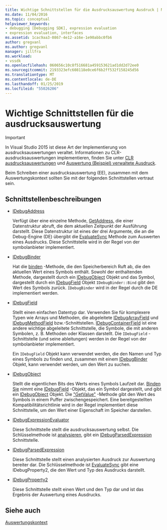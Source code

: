 ```yaml
---
title: Wichtige Schnittstellen für die Ausdrucksauswertung Ausdruck | Microsoft-Dokumentation
ms.date: 11/04/2016
ms.topic: conceptual
helpviewer_keywords:
- debugging [Debugging SDK], expression evaluation
- expression evaluation, interfaces
ms.assetid: 1cac9aa3-0867-4e12-a16e-1e90abbc0fb6
author: gregvanl
ms.author: gregvanl
manager: jillfra
ms.workload:
- vssdk
ms.openlocfilehash: 060656c10c8f516681a459153621ad1dd2d72ee0
ms.sourcegitcommit: 2193323efc608118e0ce6f6b2ff532f158245d56
ms.translationtype: MT
ms.contentlocale: de-DE
ms.lasthandoff: 01/25/2019
ms.locfileid: "55026206"
---
```

# <a name="key-expression-evaluator-interfaces"></a>Wichtige Schnittstellen für die ausdrucksauswertung
> [!IMPORTANT]
>  In Visual Studio 2015 ist diese Art der Implementierung von ausdrucksauswertungen veraltet. Informationen zu CLR-ausdrucksauswertungen implementieren, finden Sie unter [CLR ausdrucksauswertungen](https://github.com/Microsoft/ConcordExtensibilitySamples/wiki/CLR-Expression-Evaluators) und [Auswertung (Beispiel) verwaltete Ausdruck](https://github.com/Microsoft/ConcordExtensibilitySamples/wiki/Managed-Expression-Evaluator-Sample).  
  
 Beim Schreiben einer ausdrucksauswertung (EE), zusammen mit dem Auswertungskontext sollten Sie mit der folgenden Schnittstellen vertraut sein.  
  
## <a name="interface-descriptions"></a>Schnittstellenbeschreibungen  
  
-   [IDebugAddress](../../extensibility/debugger/reference/idebugaddress.md)  
  
     Verfügt über eine einzelne Methode, [GetAddress](../../extensibility/debugger/reference/idebugaddress-getaddress.md), die einer Datenstruktur abruft, die dem aktuellen Zeitpunkt der Ausführung darstellt. Diese Datenstruktur ist eines der drei Argumente, die an die Debug-Engine (DE) übergibt die [EvaluateSync](../../extensibility/debugger/reference/idebugparsedexpression-evaluatesync.md) Methode zum Auswerten eines Ausdrucks. Diese Schnittstelle wird in der Regel von der symbolanbieter implementiert.  
  
-   [IDebugBinder](../../extensibility/debugger/reference/idebugbinder.md)  
  
     Hat die [binden](../../extensibility/debugger/reference/idebugbinder-bind.md) -Methode, die den Speicherbereich Ruft ab, die den aktuellen Wert eines Symbols enthält. Sowohl der enthaltenden Methode, dargestellt durch ein [IDebugObject](../../extensibility/debugger/reference/idebugobject.md) Objekt und das Symbol, dargestellt durch ein [IDebugField](../../extensibility/debugger/reference/idebugfield.md) Objekt `IDebugBinder::Bind` gibt den Wert des Symbols zurück. `IDebugBinder` wird in der Regel durch die DE implementiert werden.  
  
-   [IDebugField](../../extensibility/debugger/reference/idebugfield.md)  
  
     Stellt einen einfachen Datentyp dar. Verwenden Sie für komplexere Typen wie Arrays und Methoden, die abgeleitete [IDebugArrayField](../../extensibility/debugger/reference/idebugarrayfield.md) und [IDebugMethodField](../../extensibility/debugger/reference/idebugmethodfield.md) bzw.-Schnittstellen. [IDebugContainerField](../../extensibility/debugger/reference/idebugcontainerfield.md) ist eine andere wichtige abgeleitete Schnittstelle, die Symbole, die mit anderen Symbolen, z. B. Methoden oder Klassen darstellt. Die `IDebugField` -Schnittstelle (und seine ableitungen) werden in der Regel von der symbolanbieter implementiert.  
  
     Ein `IDebugField` Objekt kann verwendet werden, die den Namen und Typ eines Symbols zu finden und, zusammen mit einem [IDebugBinder](../../extensibility/debugger/reference/idebugbinder.md) Objekt, kann verwendet werden, um den Wert zu suchen.  
  
-   [IDebugObject](../../extensibility/debugger/reference/idebugobject.md)  
  
     Stellt die eigentlichen Bits des Werts eines Symbols Laufzeit dar. [Binden Sie](../../extensibility/debugger/reference/idebugbinder-bind.md) nimmt eine [IDebugField](../../extensibility/debugger/reference/idebugfield.md) -Objekt, das ein Symbol dargestellt, und gibt ein [IDebugObject](../../extensibility/debugger/reference/idebugobject.md) Objekt. Die ["GetValue"](../../extensibility/debugger/reference/idebugobject-getvalue.md) -Methode gibt den Wert des Symbols in einem Puffer zwischengespeichert. Eine bereitgestellten Kompatibilitätsrichtlinie wird in der Regel implementiert diese Schnittstelle, um den Wert einer Eigenschaft im Speicher darstellen.  
  
-   [IDebugExpressionEvaluator](../../extensibility/debugger/reference/idebugexpressionevaluator.md)  
  
     Diese Schnittstelle stellt die ausdrucksauswertung selbst. Die Schlüsselmethode ist [analysieren](../../extensibility/debugger/reference/idebugexpressionevaluator-parse.md), gibt ein [IDebugParsedExpression](../../extensibility/debugger/reference/idebugparsedexpression.md) Schnittstelle.  
  
-   [IDebugParsedExpression](../../extensibility/debugger/reference/idebugparsedexpression.md)  
  
     Diese Schnittstelle stellt einen analysierten Ausdruck zur Auswertung bereiter dar. Die Schlüsselmethode ist [EvaluateSync](../../extensibility/debugger/reference/idebugparsedexpression-evaluatesync.md) gibt eine IDebugProperty2, die den Wert und Typ des Ausdrucks darstellt.  
  
-   [IDebugProperty2](../../extensibility/debugger/reference/idebugproperty2.md)  
  
     Diese Schnittstelle stellt einen Wert und den Typ dar und ist das Ergebnis der Auswertung eines Ausdrucks.  
  
## <a name="see-also"></a>Siehe auch  
 [Auswertungskontext](../../extensibility/debugger/evaluation-context.md)